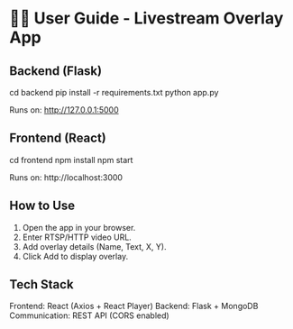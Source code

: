 # 🧑‍💻 User Guide - Livestream Overlay App

## Backend (Flask)
cd backend
pip install -r requirements.txt
python app.py

Runs on: http://127.0.0.1:5000

## Frontend (React)
cd frontend
npm install
npm start

Runs on: http://localhost:3000

## How to Use
1. Open the app in your browser.
2. Enter RTSP/HTTP video URL.
3. Add overlay details (Name, Text, X, Y).
4. Click Add to display overlay.

## Tech Stack
Frontend: React (Axios + React Player)
Backend: Flask + MongoDB
Communication: REST API (CORS enabled)

